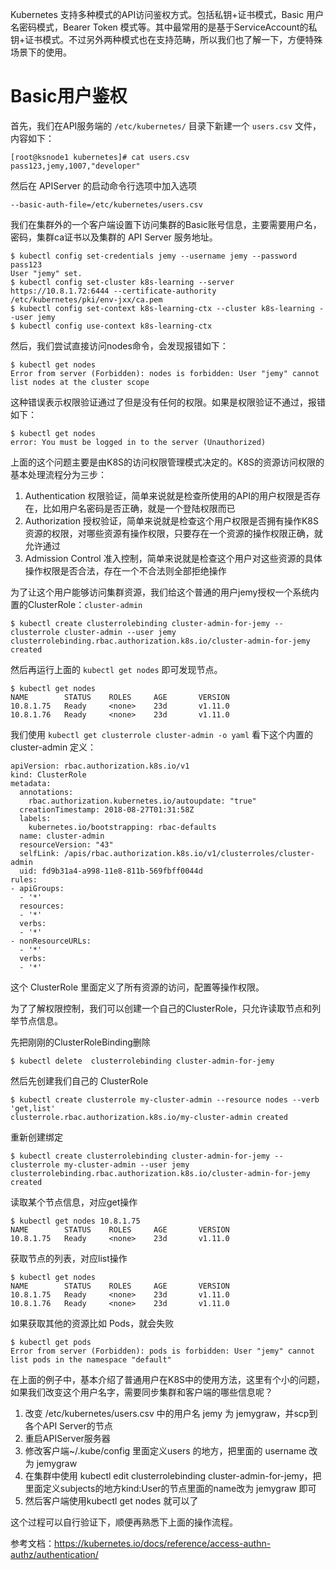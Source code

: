 Kubernetes 支持多种模式的API访问鉴权方式。包括私钥+证书模式，Basic 用户名密码模式，Bearer Token 模式等。其中最常用的是基于ServiceAccount的私钥+证书模式。不过另外两种模式也在支持范畴，所以我们也了解一下，方便特殊场景下的使用。

# Basic用户鉴权

首先，我们在API服务端的 `/etc/kubernetes/` 目录下新建一个 `users.csv` 文件，内容如下：

```
[root@ksnode1 kubernetes]# cat users.csv
pass123,jemy,1007,"developer"
```

然后在 APIServer 的启动命令行选项中加入选项

```
--basic-auth-file=/etc/kubernetes/users.csv
```

我们在集群外的一个客户端设置下访问集群的Basic账号信息，主要需要用户名，密码，集群ca证书以及集群的 API Server 服务地址。

```
$ kubectl config set-credentials jemy --username jemy --password pass123
User "jemy" set.
$ kubectl config set-cluster k8s-learning --server https://10.8.1.72:6444 --certificate-authority /etc/kubernetes/pki/env-jxx/ca.pem
$ kubectl config set-context k8s-learning-ctx --cluster k8s-learning --user jemy
$ kubectl config use-context k8s-learning-ctx
```

然后，我们尝试直接访问nodes命令，会发现报错如下：

```
$ kubectl get nodes
Error from server (Forbidden): nodes is forbidden: User "jemy" cannot list nodes at the cluster scope
```

这种错误表示权限验证通过了但是没有任何的权限。如果是权限验证不通过，报错如下：

```
$ kubectl get nodes
error: You must be logged in to the server (Unauthorized)
```

上面的这个问题主要是由K8S的访问权限管理模式决定的。K8S的资源访问权限的基本处理流程分为三步：

1. Authentication 权限验证，简单来说就是检查所使用的API的用户权限是否存在，比如用户名密码是否正确，就是一个登陆权限而已
2. Authorization 授权验证，简单来说就是检查这个用户权限是否拥有操作K8S资源的权限，对哪些资源有操作权限，只要存在一个资源的操作权限正确，就允许通过
3. Admission Control 准入控制，简单来说就是检查这个用户对这些资源的具体操作权限是否合法，存在一个不合法则全部拒绝操作

为了让这个用户能够访问集群资源，我们给这个普通的用户jemy授权一个系统内置的ClusterRole：`cluster-admin`

```
$ kubectl create clusterrolebinding cluster-admin-for-jemy --clusterrole cluster-admin --user jemy
clusterrolebinding.rbac.authorization.k8s.io/cluster-admin-for-jemy created
```

然后再运行上面的 `kubectl get nodes` 即可发现节点。

```
$ kubectl get nodes
NAME        STATUS    ROLES     AGE       VERSION
10.8.1.75   Ready     <none>    23d       v1.11.0
10.8.1.76   Ready     <none>    23d       v1.11.0
```

我们使用 `kubectl get clusterrole cluster-admin -o yaml` 看下这个内置的 cluster-admin 定义：

```
apiVersion: rbac.authorization.k8s.io/v1
kind: ClusterRole
metadata:
  annotations:
    rbac.authorization.kubernetes.io/autoupdate: "true"
  creationTimestamp: 2018-08-27T01:31:58Z
  labels:
    kubernetes.io/bootstrapping: rbac-defaults
  name: cluster-admin
  resourceVersion: "43"
  selfLink: /apis/rbac.authorization.k8s.io/v1/clusterroles/cluster-admin
  uid: fd9b31a4-a998-11e8-811b-569fbff0044d
rules:
- apiGroups:
  - '*'
  resources:
  - '*'
  verbs:
  - '*'
- nonResourceURLs:
  - '*'
  verbs:
  - '*'
```

这个 ClusterRole 里面定义了所有资源的访问，配置等操作权限。

为了了解权限控制，我们可以创建一个自己的ClusterRole，只允许读取节点和列举节点信息。

先把刚刚的ClusterRoleBinding删除

```
$ kubectl delete  clusterrolebinding cluster-admin-for-jemy 
```

然后先创建我们自己的 ClusterRole

```
$ kubectl create clusterrole my-cluster-admin --resource nodes --verb 'get,list'
clusterrole.rbac.authorization.k8s.io/my-cluster-admin created
```

重新创建绑定

```
$ kubectl create clusterrolebinding cluster-admin-for-jemy --clusterrole my-cluster-admin --user jemy
clusterrolebinding.rbac.authorization.k8s.io/cluster-admin-for-jemy created
```

读取某个节点信息，对应get操作

```
$ kubectl get nodes 10.8.1.75
NAME        STATUS    ROLES     AGE       VERSION
10.8.1.75   Ready     <none>    23d       v1.11.0
```

获取节点的列表，对应list操作

```
$ kubectl get nodes
NAME        STATUS    ROLES     AGE       VERSION
10.8.1.75   Ready     <none>    23d       v1.11.0
10.8.1.76   Ready     <none>    23d       v1.11.0
```

如果获取其他的资源比如 Pods，就会失败

```
$ kubectl get pods
Error from server (Forbidden): pods is forbidden: User "jemy" cannot list pods in the namespace "default"
```

在上面的例子中，基本介绍了普通用户在K8S中的使用方法，这里有个小的问题，如果我们改变这个用户名字，需要同步集群和客户端的哪些信息呢？

1. 改变 /etc/kubernetes/users.csv 中的用户名 jemy 为 jemygraw，并scp到各个API Server的节点
2. 重启APIServer服务器
3. 修改客户端~/.kube/config 里面定义users 的地方，把里面的 username 改为 jemygraw
4. 在集群中使用 kubectl edit clusterrolebinding cluster-admin-for-jemy，把里面定义subjects的地方kind:User的节点里面的name改为 jemygraw 即可
5. 然后客户端使用kubectl get nodes 就可以了

这个过程可以自行验证下，顺便再熟悉下上面的操作流程。

参考文档：https://kubernetes.io/docs/reference/access-authn-authz/authentication/